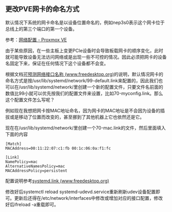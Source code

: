 ## 更改PVE网卡的命名方式

默认情况下系统的网卡命名是以设备位置命名的，例如nep3s0表示这个网卡位于总线上的第三个端口的第一个设备。

参考：[网络配置 - Proxmox VE](https://pve.proxmox.com/wiki/Network_Configuration)

由于某些原因，在一些主板上变更PCIe设备时会导致板载网卡的顺序变化，此时就可能导致设备无法访问网络或是出现一些不可控的情况。因此必须把网卡的设备名固定下来，保证在任何情况下这个设备都不会变。

根据文档[可预测网络接口名称 (www.freedesktop.org)](https://www.freedesktop.org/wiki/Software/systemd/PredictableNetworkInterfaceNames/)的说明，默认情况网卡的命名方式是按/usr/lib/systemd/network/99-default.link来配置的，因此我们也可以在/usr/lib/systemd/network/里创建一个新的配置文件，只要文件名前面的数值比99小就可以优先按我们的配置文件来设置，比如70-myconfig.link。那么这个配置文件怎么写呢？

例如现在我想把网卡按MAC地址命名，因为网卡的MAC地址是不会因为设备的插拔或是移动了位置而改变的，甚至挪到了其他机器上它也依然还是它。

现在在/usr/lib/systemd/network/里创建一个70-mac.link的文件，然后里面填入下面的内容

```
[Match]
MACAddress=00:11:22:07:c1:fb 00:1c:06:0a:f1:fc

[Link]
NamePolicy=mac
AlternativeNamesPolicy=mac
MACAddressPolicy=persistent
```

配置说明参考[systemd.link (www.freedesktop.org)](https://www.freedesktop.org/software/systemd/man/systemd.link.html)

修改好后systemctl reload systemd-udevd.service重新刷新udev设备配置即可。更新后还得在/etc/network/interfaces中修改或增加对应的接口配置，修改好后ifreload -a重载即可。